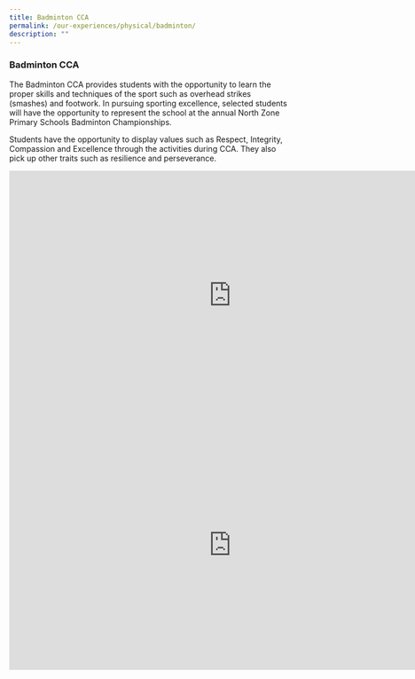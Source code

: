 ```yaml
---
title: Badminton CCA
permalink: /our-experiences/physical/badminton/
description: ""
---
```


### **Badminton CCA**
The Badminton CCA provides students with the opportunity to learn the proper skills and techniques of the sport such as overhead strikes (smashes) and footwork. In pursuing sporting excellence, selected students will have the opportunity to represent the school at the annual North Zone Primary Schools Badminton Championships.
  
Students have the opportunity to display values such as Respect, Integrity, Compassion and Excellence through the activities during CCA. They also pick up other traits such as resilience and&nbsp;perseverance.

<iframe allowfullscreen="" allow="accelerometer; autoplay; clipboard-write; encrypted-media; gyroscope; picture-in-picture" frameborder="0" title="3. Badminton CCA promo video" src="https://www.youtube.com/embed/erz6VEwajzU" height="450" width="800"></iframe>

<iframe allowfullscreen="true" height="450" width="800" frameborder="0" src="https://docs.google.com/presentation/d/e/2PACX-1vQyzxEcAuM4NIcanIN64dz_qbuQ495b1emlLY4fh4vxIS6L72-pHwwedUjLKIvzmL4Tfh_zTfdIrQ2M/embed?start=false&amp;loop=false&amp;delayms=3000"></iframe>